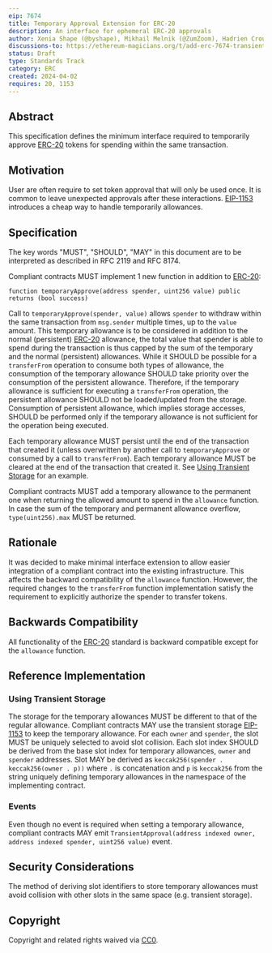 ```yaml
---
eip: 7674
title: Temporary Approval Extension for ERC-20
description: An interface for ephemeral ERC-20 approvals
author: Xenia Shape (@byshape), Mikhail Melnik (@ZumZoom), Hadrien Croubois (@Amxx)
discussions-to: https://ethereum-magicians.org/t/add-erc-7674-transient-approval-extension-for-erc-20/19521
status: Draft
type: Standards Track
category: ERC
created: 2024-04-02
requires: 20, 1153
---
```


## Abstract

This specification defines the minimum interface required to temporarily approve [ERC-20](./erc-20.md) tokens for spending within the same transaction.

## Motivation

User are often require to set token approval that will only be used once. It is common to leave unexpected approvals after these interactions. [EIP-1153](./eip-1153.md) introduces a cheap way to handle temporarily allowances.

## Specification

The key words "MUST", "SHOULD", "MAY" in this document are to be interpreted as described in RFC 2119 and RFC 8174.

Compliant contracts MUST implement 1 new function in addition to [ERC-20](./erc-20.md):
```solidity
function temporaryApprove(address spender, uint256 value) public returns (bool success)
```
Call to `temporaryApprove(spender, value)` allows `spender` to withdraw within the same transaction from `msg.sender` multiple times, up to the `value` amount.  This temporary allowance is to be considered in addition to the normal (persistent) [ERC-20](./erc-20.md) allowance, the total value that spender is able to spend during the transaction is thus capped by the sum of the temporary and the normal (persistent) allowances. While it SHOULD be possible for a `transferFrom` operation to consume both types of allowance, the consumption of the temporary allowance SHOULD take priority over the consumption of the persistent allowance. Therefore, if the temporary allowance is sufficient for executing a `transferFrom` operation, the persistent allowance SHOULD not be loaded/updated from the storage. Consumption of persistent allowance, which implies storage accesses, SHOULD be performed only if the temporary allowance is not sufficient for the operation being executed.

Each temporary allowance MUST persist until the end of the transaction that created it (unless overwritten by another call to `temporaryApprove` or consumed by a call to `transferFrom`). Each temporary allowance MUST be cleared at the end of the transaction that created it. See [Using Transient Storage](#using-transient-storage) for an example.

Compliant contracts MUST add a temporary allowance to the permanent one when returning the allowed amount to spend in the `allowance` function. In case the sum of the temporary and permanent allowance overflow, `type(uint256).max` MUST be returned.

## Rationale

It was decided to make minimal interface extension to allow easier integration of a compliant contract into the existing infrastructure. This affects the backward compatibility of the `allowance` function. However, the required changes to the `transferFrom` function implementation satisfy the requirement to explicitly authorize the spender to transfer tokens.

## Backwards Compatibility

All functionality of the [ERC-20](./erc-20.md) standard is backward compatible except for the `allowance` function.

## Reference Implementation

### Using Transient Storage
The storage for the temporary allowances MUST be different to that of the regular allowance. Compliant contracts MAY use the transient storage [EIP-1153](./eip-1153.md) to keep the temporary allowance. For each `owner` and `spender`, the slot MUST be uniquely selected to avoid slot collision. Each slot index SHOULD be derived from the base slot index for temporary allowances, `owner` and `spender` addresses. Slot MAY be derived as `keccak256(spender . keccak256(owner . p))` where `.` is concatenation and `p` is `keccak256` from the string uniquely defining temporary allowances in the namespace of the implementing contract.

### Events
Even though no event is required when setting a temporary allowance, compliant contracts MAY emit `TransientApproval(address indexed owner, address indexed spender, uint256 value)` event.

## Security Considerations

The method of deriving slot identifiers to store temporary allowances must avoid collision with other slots in the same space (e.g. transient storage).

## Copyright

Copyright and related rights waived via [CC0](../LICENSE.md).
